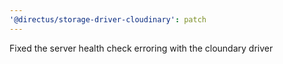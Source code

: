```yaml
---
'@directus/storage-driver-cloudinary': patch
---
```


Fixed the server health check erroring with the cloundary driver